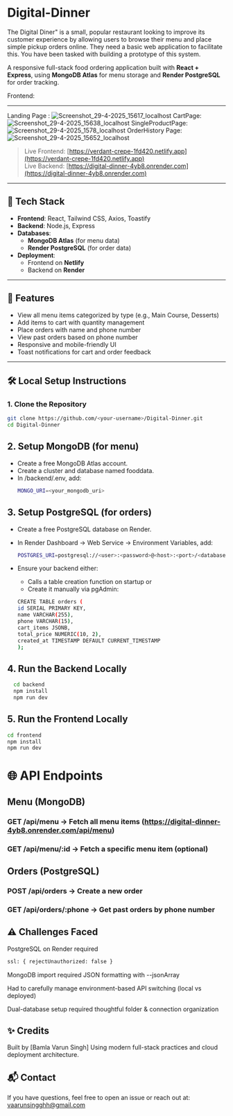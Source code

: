 # Digital-Dinner
The Digital Diner" is a small, popular restaurant looking to improve its customer experience by allowing users to browse their menu and place simple pickup orders online. They need a basic web application to facilitate this. You have been tasked with building a prototype of this system.

A responsive full-stack food ordering application built with **React + Express**, using **MongoDB Atlas** for menu storage and **Render PostgreSQL** for order tracking.

Frontend:

---
Landing Page : ![Screenshot_29-4-2025_15617_localhost](https://github.com/user-attachments/assets/df25647d-ac0b-447c-a80b-295f01be623f)
CartPage: ![Screenshot_29-4-2025_15638_localhost](https://github.com/user-attachments/assets/e31e7e91-8392-4307-bc19-dea9ec401caf)
SingleProductPage: ![Screenshot_29-4-2025_1578_localhost](https://github.com/user-attachments/assets/43aa7be6-a4d1-413d-a389-a1757b5e2173)
OrderHistory Page: ![Screenshot_29-4-2025_15652_localhost](https://github.com/user-attachments/assets/90afa21a-b920-4379-b27e-0bc503c155eb)

> Live Frontend: [https://verdant-crepe-1fd420.netlify.app](https://verdant-crepe-1fd420.netlify.app)  
> Live Backend: [https://digital-dinner-4yb8.onrender.com](https://digital-dinner-4yb8.onrender.com)

---

## 🔧 Tech Stack

- **Frontend**: React, Tailwind CSS, Axios, Toastify
- **Backend**: Node.js, Express
- **Databases**:
  - **MongoDB Atlas** (for menu data)
  - **Render PostgreSQL** (for order data)
- **Deployment**:
  - Frontend on **Netlify**
  - Backend on **Render**
    
---

## 🚀 Features

- View all menu items categorized by type (e.g., Main Course, Desserts)
- Add items to cart with quantity management
- Place orders with name and phone number
- View past orders based on phone number
- Responsive and mobile-friendly UI
- Toast notifications for cart and order feedback


---

## 🛠️ Local Setup Instructions

### 1. Clone the Repository

```bash
git clone https://github.com/<your-username>/Digital-Dinner.git
cd Digital-Dinner
```
## 2. Setup MongoDB (for menu)

- Create a free MongoDB Atlas account.
- Create a cluster and database named fooddata.
- In /backend/.env, add:
  ```bash
  MONGO_URI=<your_mongodb_uri>
  ```

## 3. Setup PostgreSQL (for orders)
- Create a free PostgreSQL database on Render.
- In Render Dashboard → Web Service → Environment Variables, add:
    ```bash
  POSTGRES_URI=postgresql://<user>:<password>@<host>:<port>/<database>
  ```
- Ensure your backend either:
  - Calls a table creation function on startup or
  - Create it manually via pgAdmin:
    
  ```bash
  CREATE TABLE orders (
  id SERIAL PRIMARY KEY,
  name VARCHAR(255),
  phone VARCHAR(15),
  cart_items JSONB,
  total_price NUMERIC(10, 2),
  created_at TIMESTAMP DEFAULT CURRENT_TIMESTAMP
  );
  ```
## 4. Run the Backend Locally
```bash
  cd backend
  npm install
  npm run dev
```
## 5. Run the Frontend Locally
```bash
cd frontend
npm install
npm run dev
```
# 🌐 API Endpoints

## Menu (MongoDB)
  ### GET /api/menu → Fetch all menu items (https://digital-dinner-4yb8.onrender.com/api/menu)
  ### GET /api/menu/:id → Fetch a specific menu item (optional)

## Orders (PostgreSQL)
  ### POST /api/orders → Create a new order
  ### GET /api/orders/:phone → Get past orders by phone number

## ⚠️ Challenges Faced

PostgreSQL on Render required 
```bash 
ssl: { rejectUnauthorized: false }
```
MongoDB import required JSON formatting with --jsonArray

Had to carefully manage environment-based API switching (local vs deployed)

Dual-database setup required thoughtful folder & connection organization

## ✨ Credits
Built by [Bamla Varun Singh]
Using modern full-stack practices and cloud deployment architecture.

## 📬 Contact
If you have questions, feel free to open an issue or reach out at:
vaarunsingghh@gmail.com
  
